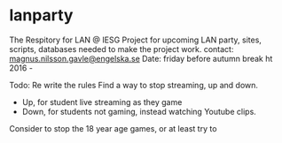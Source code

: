 # lanparty
The Respitory for LAN @ IESG
Project for upcoming LAN party, sites, scripts, databases needed to make the project work.
contact: magnus.nilsson.gavle@engelska.se
Date: friday before autumn break ht 2016 - 

Todo:
Re write the rules
Find a way to stop streaming, up and down.
 - Up, for student live streaming as they game
 - Down, for students not gaming, instead watching Youtube clips.

Consider to stop the 18 year age games, or at least try to
